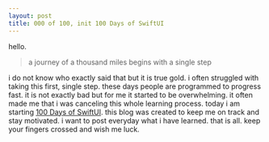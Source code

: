 ```yaml
---
layout: post
title: 000 of 100, init 100 Days of SwiftUI 
---
```


hello.

> a journey of a thousand miles begins with a single step

i do not know who exactly said that but it is true gold. i often struggled with taking this first, single step. these days people are programmed to progress fast. it is not exactly bad but for me it started to be overwhelming. it often made me that i was canceling this whole learning process. today i am starting [100 Days of SwiftUI](https://www.hackingwithswift.com/100/swiftui). this blog was created to keep me on track and stay motivated. i want to post everyday what i have learned. that is all. keep your fingers crossed and wish me luck.

